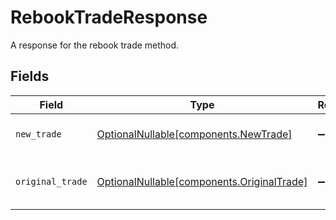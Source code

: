# RebookTradeResponse

A response for the rebook trade method.


## Fields

| Field                                                                                  | Type                                                                                   | Required                                                                               | Description                                                                            |
| -------------------------------------------------------------------------------------- | -------------------------------------------------------------------------------------- | -------------------------------------------------------------------------------------- | -------------------------------------------------------------------------------------- |
| `new_trade`                                                                            | [OptionalNullable[components.NewTrade]](../../models/components/newtrade.md)           | :heavy_minus_sign:                                                                     | The new trade that is booked.                                                          |
| `original_trade`                                                                       | [OptionalNullable[components.OriginalTrade]](../../models/components/originaltrade.md) | :heavy_minus_sign:                                                                     | The original trade that was rebooked.                                                  |